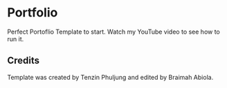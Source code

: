 # Portfolio 
Perfect Portoflio Template to start.
Watch my YouTube video to see how to run it.
## Credits
Template was created by Tenzin Phuljung and edited by Braimah Abiola.